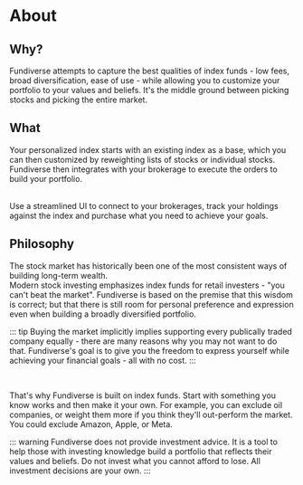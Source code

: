 # About

## Why?

Fundiverse attempts to capture the best qualities of index funds - low fees, broad diversification, ease of use - while allowing you to customize your portfolio to your values and beliefs. It's the middle ground between picking stocks and picking the entire market.

## What

Your personalized index starts with an existing index as a base, which you can then customized by reweighting lists of stocks or individual stocks. Fundiverse then integrates with your brokerage to execute the orders to build your portfolio.

<br>
Use a streamlined UI to connect to your brokerages, track your holdings against the index and purchase what you need to achieve your goals. 

<PortfolioDemo/>


## Philosophy

The stock market has historically been one of the most consistent ways of building long-term wealth.  
Modern stock investing emphasizes index funds for retail investers - "you can't beat the market". Fundiverse is based on the premise that this wisdom is correct; but that there is still room for personal preference and expression even when building a broadly diversified portfolio.


::: tip
 Buying the market implicitly implies supporting every publically traded company equally - there are many reasons why you may not want to do that. Fundiverse's goal is to give you the freedom to express yourself while achieving your financial goals - all with no cost. 
:::


<br>

That's why Fundiverse is built on index funds. Start with something you know works and then make it your own. For example, you can exclude oil companies, or weight them more if you think they'll out-perform the market. You could exclude Amazon, Apple, or Meta. 


::: warning
Fundiverse does not provide investment advice. It is a tool to help those with investing knowledge build a portfolio that reflects their values and beliefs. Do not invest what you cannot afford to lose. All investment decisions are your own.
:::
